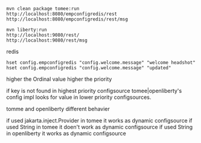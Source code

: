 ```
mvn clean package tomee:run
http://localhost:8080/empconfigredis/rest
http://localhost:8080/empconfigredis/rest/msg
```

```
mvn liberty:run
http://localhost:9080/rest/
http://localhost:9080/rest/msg
```

redis

```
hset config.empconfigredis "config.welcome.message" "welcome headshot"
hset config.empconfigredis "config.welcome.message" "updated"
```

higher the Ordinal value higher the priority

if key is not found in highest priority configsource tomee|openliberty's config impl looks for value in lower priority configsources.

tomme and openliberty different behavier

if used jakarta.inject.Provider<String> in tomee it works as dynamic configsource
if used String in tomee it doen't work as dynamic configsource
if used String in openliberty it works as dynamic configsource